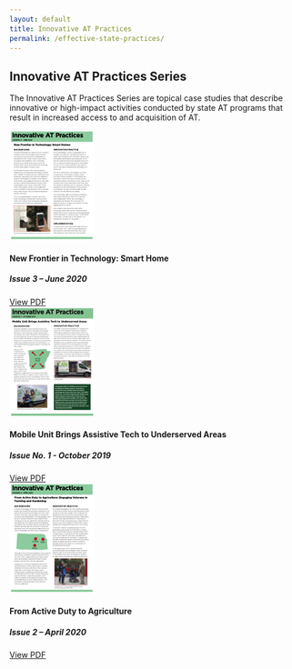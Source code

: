```yaml
---
layout: default
title: Innovative AT Practices
permalink: /effective-state-practices/
---
```


<div class="container">
	<h2 class="block-heading"><span>Innovative AT Practices Series</span></h2>
  <p>The Innovative AT Practices Series are topical case studies that describe innovative or high-impact activities conducted by state AT programs that result in increased access to and acquisition of AT. </p>
	<div class="col-md-6 d-flex">
			<div class="card bg-light">
				<div class="card-body">
					<div class="row">
						<div class="col-md-3">
							<div class="image ">
								<img class="img-fluid"
									src="/assets/catada_pub_thumbs/innovativeAT_issue3_Alaska_D3_th.png"
									alt="New Frontier in Technology: Smart Home" />
							</div>
						</div>
						<div class="col-md-9">
							<div class="content">
								<h4 class="card-title">
								New Frontier in Technology: Smart Home
								</h4>
								<h5 class="card-subtitle mb-2 text-muted">Issue 3 – June 2020</h5>
								<p class="card-text">
								</p>
								<a href="/assets/files/innovativeAT_issue3_Alaska_D3.pdf" class="btn btn-primary">View
									PDF</a>
							</div>
						</div>
					</div>
				</div>
			</div>
		</div>
	<div class="col-md-6 d-flex">
			<div class="card bg-light">
				<div class="card-body">
					<div class="row">
						<div class="col-md-3">
							<div class="image ">
								<img class="img-fluid"
									src="/assets/catada_pub_thumbs/innovativeAT_issue1_Final Accessible_th.png"
									alt="Innovative AT Practice" />
							</div>
						</div>
						<div class="col-md-9">
							<div class="content">
								<h4 class="card-title">
								Mobile Unit Brings Assistive Tech to Underserved Areas
								</h4>
								<h5 class="card-subtitle mb-2 text-muted">Issue No. 1 - October 2019</h5>
								<p class="card-text">
								</p>
								<a href="/assets/files/innovativeAT_issue1_Final Accessible.pdf" class="btn btn-primary">View
									PDF</a>
							</div>
						</div>
					</div>
				</div>
			</div>
		</div>
<div class="col-md-6 d-flex">
			<div class="card bg-light">
				<div class="card-body">
					<div class="row">
						<div class="col-md-3">
							<div class="image ">
								<img class="img-fluid"
									src="/assets/catada_pub_thumbs/innovativeAT_issue2_D2_th.png"
									alt="From Active Duty to Agriculture
" />
							</div>
						</div>
						<div class="col-md-9">
							<div class="content">
								<h4 class="card-title">
								From Active Duty to Agriculture
								</h4>
								<h5 class="card-subtitle mb-2 text-muted">Issue 2 – April 2020</h5>
								<p class="card-text">
								</p>
								<a href="/assets/files/innovativeAT_issue2_D2.pdf" class="btn btn-primary">View
									PDF</a>
							</div>
						</div>
					</div>
				</div>
			</div>
		</div>



<!--end row -->		
</div>
</div>




